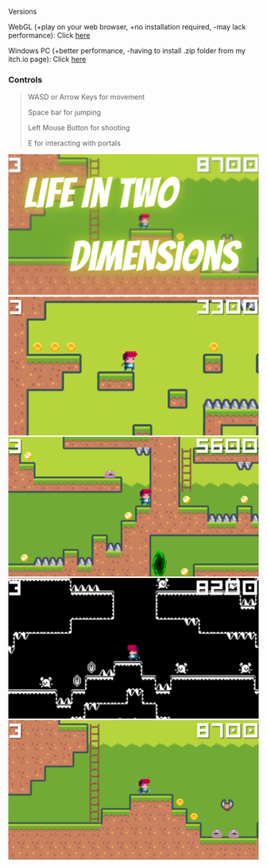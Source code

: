 Versions

WebGL (+play on your web browser, +no installation required, -may lack performance): Click [here](https://yettyo.github.io/LifeInTwoDimensions/WebGLBuild/index.html)

Windows PC (+better performance, -having to install .zip folder from my itch.io page): Click [here](https://yetty0.itch.io/lifeintwodimensions)

### Controls
> WASD or Arrow Keys for movement
> 
> Space bar for jumping
> 
> Left Mouse Button for shooting
> 
> E for interacting with portals

![In Game Screenshots](https://github.com/yettyo/LifeInTwoDimensions/blob/main/Screenshots/LifeInTwoDimensions.png?raw=true)
![In Game Screenshots](https://github.com/yettyo/LifeInTwoDimensions/blob/main/Screenshots/ingamess1.png?raw=true)
![In Game Screenshots](https://github.com/yettyo/LifeInTwoDimensions/blob/main/Screenshots/ingamess2.png?raw=true)
![In Game Screenshots](https://github.com/yettyo/LifeInTwoDimensions/blob/main/Screenshots/ingamess3.png?raw=true)
![In Game Screenshots](https://github.com/yettyo/LifeInTwoDimensions/blob/main/Screenshots/ingamess4.png?raw=true)

